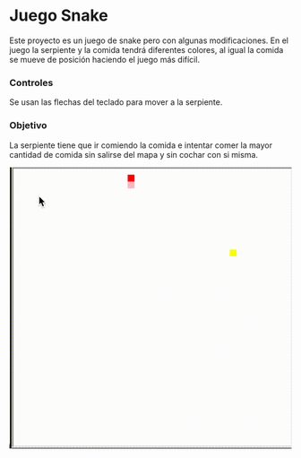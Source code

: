 # Juego Snake 
Este proyecto es un juego de snake pero con algunas modificaciones. En el juego la serpiente y la comida tendrá diferentes colores, al igual la comida se mueve de posición haciendo el juego más difícil.

### Controles
Se usan las flechas del teclado para mover a la serpiente.

### Objetivo
La serpiente tiene que ir comiendo la comida e intentar comer la mayor cantidad de comida sin salirse del mapa y sin cochar con si misma.

![](https://github.com/CarlaOnate/Snake/blob/main/assets/snake.gif)
